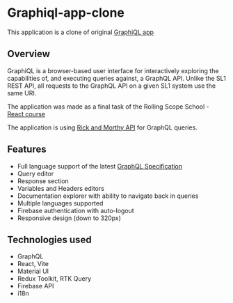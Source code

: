 # Graphiql-app-clone

This application is a clone of original [GraphiQL app](https://github.com/graphql/graphiql)

## Overview

GraphiQL is a browser-based user interface for interactively exploring the capabilities of, and executing queries against, a GraphQL API. Unlike the SL1 REST API, all requests to the GraphQL API on a given SL1 system use the same URI.

The application was made as a final task of the Rolling Scope School - [React course](https://rs.school/react/)

The application is using [Rick and Morthy API](https://rickandmortyapi.com/documentation/) for GraphQL queries.

## Features

- Full language support of the latest
  [GraphQL Specification](https://spec.graphql.org/draft/#sec-Language)
- Query editor
- Response section
- Variables and Headers editors
- Documentation explorer with ability to navigate back in queries
- Multiple languages supported
- Firebase authentication with auto-logout
- Responsive design (down to 320px)

## Technologies used

- GraphQL
- React, Vite
- Material UI
- Redux Toolkit, RTK Query
- Firebase API
- i18n
